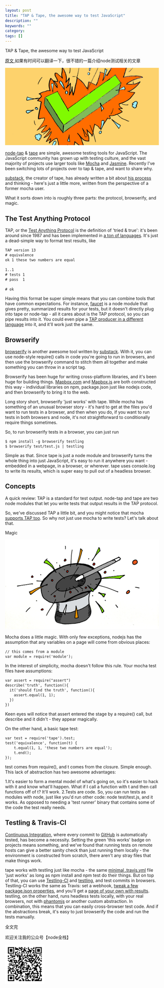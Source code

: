 ```yaml
---
layout: post
title: "TAP & Tape, the awesome way to test JavaScript"
description: ""
keywords: ""
category: 
tags: []
---
```



TAP & Tape, the awesome way to test JavaScript

[原文](http://www.macwright.org/2014/03/11/tape-is-cool.html),如果有时间可以翻译一下，很不错的一篇介绍node测试相关的文章

![](/css/2015-06-25/1.jpg)


[node-tap](https://github.com/isaacs/node-tap) & [tape](https://github.com/substack/tape) are simple, awesome testing tools for JavaScript. The JavaScript community has grown up with testing culture, and the vast majority of projects use larger tools like [Mocha](http://visionmedia.github.io/mocha/) and [Jasmine](http://jasmine.github.io/). Recently I've been switching lots of projects over to tap & tape, and want to share why.

[substack](http://substack.net/), the creator of tape, has already written a bit about [his process](http://substack.net/how_I_write_tests_for_node_and_the_browser) and thinking - here's just a little more, written from the perspective of a former mocha user.

What it sorts down into is roughly three parts: the protocol, browserify, and magic.

## The Test Anything Protocol

TAP, or the [Test Anything Protocol](https://en.wikipedia.org/wiki/Test_Anything_Protocol) is the definition of 'tried & true': it's been around since 1987 and has been implemented in [a ton of languages](https://en.wikipedia.org/wiki/Test_Anything_Protocol#List_of_TAP_producers). It's just a dead-simple way to format test results, like


    TAP version 13
    # equivalence
    ok 1 these two numbers are equal

    1..1
    # tests 1
    # pass  1

    # ok

Having this format be super simple means that you can combine tools that have common expectations. For instance, [faucet](https://github.com/substack/faucet) is a node module that gives pretty, summarized results for your tests, but it doesn't directly plug into tape or node-tap - all it cares about is the TAP protocol, so you can pipe results into it. You could even pipe a [TAP producer in a different language](http://testanything.org/producers.html) into it, and it'll work just the same.

## Browserify

[browserify](http://browserify.org/) is another awesome tool written by [substack](http://substack.net/). With it, you can use node-style require() calls in code you're going to run in browsers, and then use the browserify command to stitch them all together and make something you can throw in a script tag.

Browserify has been huge for writing cross-platform libraries, and it's been huge for building things. [Mapbox.com](http://mapbox.com/) and [Mapbox.js](https://www.mapbox.com/mapbox.js/api/v1.6.1/) are both constructed this way - individual libraries on npm, package.json just like nodejs code, and then browserify to bring it to the web.

Long story short, browserify 'just works' with tape. While mocha has something of an unusual browser story - it's hard to get at the files you'd want to run tests in a browser, and then when you do, if you want to run tests in both browsers and node, it's not straightforward to conditionally require things sometimes.

So, to run browserify tests in a browser, you can just run

    $ npm install -g browserify testling
    $ browserify test/test.js | testling

Simple as that. Since tape is just a node module and browserify turns the whole thing into just JavaScript, it's easy to run it anywhere you want - embedded in a webpage, in a browser, or wherever. tape uses console.log to write its results, which is super easy to pull out of a headless browser.

## Concepts

A quick review: TAP is a standard for test output. node-tap and tape are two node modules that let you write tests that output results in the TAP protocol.

So, we've discussed TAP a little bit, and you might notice that mocha [supports TAP too](http://visionmedia.github.io/mocha/#tap-reporter). So why not just use mocha to write tests? Let's talk about that.

Magic


![](/css/2015-06-25/2.jpg)

Mocha does a little magic. With only few exceptions, nodejs has the assumption that any variables on a page will come from obvious places:

    // this comes from a module
    var module = require('module');

In the interest of simplicity, mocha doesn't follow this rule. Your mocha test files have assumptions:

    var assert = require("assert")
    describe('truth', function(){
      it('should find the truth', function(){
        assert.equal(1, 1);
      })
    })

Keen eyes will notice that assert entered the stage by a require() call, but describe and it didn't - they appear magically.

On the other hand, a basic tape test:

    var test = require('tape').test;
    test('equivalence', function(t) {
        t.equal(1, 1, 'these two numbers are equal');
        t.end();
    });

test comes from require(), and t comes from the closure. Simple enough. This lack of abstraction has two awesome advantages:

1.It's easier to form a mental model of what's going on, so it's easier to hack with it and know what'll happen. What if I call a function with t and then call functions off of t? It'll work.
2.Tests are code. So, you can run tests as modules with node, just like you'd run other code: node test/test.js, and it works. As opposed to needing a 'test runner' binary that contains some of the code the test really needs.

## Testling & Travis-CI

[Continuous Integration](http://en.wikipedia.org/wiki/Continuous_integration), where every commit to [GitHub](https://github.com/) is automatically tested, has become a necessity. Setting the green 'this works' badge on projects means something, and we've found that running tests on remote hosts can give a better sanity check than just running them locally - the environment is constructed from scratch, there aren't any stray files that make things work.

tape works with testling just like mocha - the same [minimal .travis.yml](https://github.com/mapbox/wellknown/blob/master/.travis.yml) file 'just works' as long as npm install and npm test do their things. But on top of that, you can use [Testling-CI](https://ci.testling.com/) and [testling](https://github.com/substack/testling), and test commits in browsers. Testling-CI works the same as Travis: set a webhook, [tweak a few package.json properties](https://ci.testling.com/guide/quick_start), and you'll get a [page of your own with results](https://ci.testling.com/mapbox/wellknown). testling, on the other hand, runs headless tests locally, with your real browsers, not with [phantomjs](http://phantomjs.org/) or another custom abstraction. In combination, this means that you can easily cross-browser test code. And if the abstractions break, it's easy to just browserify the code and run the tests manually.



全文完

欢迎关注我的公众号【node全栈】

![](/css/node全栈-公众号.png)
